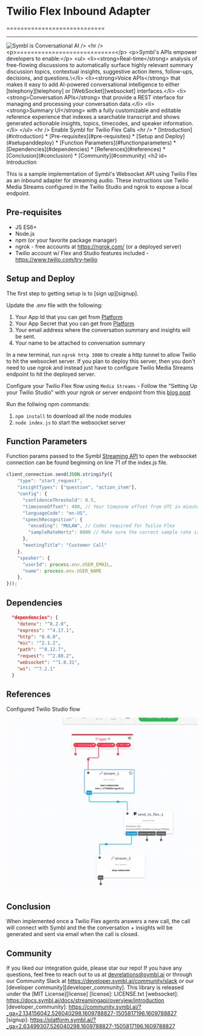# Twilio Flex Inbound Adapter

============================

<hr />
    <img src="https://developer.symbl.ai/assets/images/Symbl.svg" height="48px" alt="Symbl is Conversational AI />
<hr /> 

============================

Symbl's APIs empower developers to enable: 
- **Real-time** analysis of free-flowing discussions to automatically surface highly relevant summary discussion topics, contextual insights, suggestive action items, follow-ups, decisions, and questions.\
- **Voice APIs** that makes it easy to add AI-powered conversational intelligence to either [telephony][telephony] or [WebSocket][websocket] interfaces.
- **Conversation APIs** that provide a REST interface for managing and processing your conversation data.
- **Summary UI** with a fully customizable and editable reference experience that indexes a searchable transcript and shows generated actionable insights, topics, timecodes, and speaker information.
<hr />
Enable Symbl for Twilio Flex Calls
<hr />
 * [Introduction](#introduction)
 * [Pre-requisites](#pre-requisites)
 * [Setup and Deploy](#setupanddeploy)
 * [Function Parameters](#functionparameters)
 * [Dependencies](#dependencies)
 * [References](#references)
 * [Conclusion](#conclusion)
 * [Community](#community)

## Introduction

This is a sample implementation of Symbl's Websocket API using Twilio Flex as an inbound adapter for streaming audio.  These instructions use Twilio Media Streams configured in the Twilio Studio and ngrok to expose a local endpoint.  

## Pre-requisites

* JS ES6+
* Node.js
* npm (or your favorite package manager)
* ngrok - free accounts at https://ngrok.com/ (or a deployed server)
* Twilio account w/ Flex and Studio features included - https://www.twilio.com/try-twilio

## Setup and Deploy
The first step to getting setup is to [sign up][signup]. 

Update the .env file with the following:
1. Your App Id that you can get from [Platform](https://platform.symbl.ai)
2. Your App Secret that you can get from [Platform](https://platform.symbl.ai)
3. Your email address where the conversation summary and insights will be sent.
4. Your name to be attached to conversation summary 

In a new terminal, run `ngrok http 3000` to create a http tunnel to allow Twilio to hit the websocket server. If you plan to deploy this server, then you don't need to use ngrok and instead just have to configure Twilio Media Streams endpoint to hit the deployed server.

Configure your Twilio Flex flow using `Media Streams` - Follow the "Setting Up your Twilio Studio" with your ngrok or server endpoint from this [blog post](https://symbl.ai/integrating-symbl-insights-with-twilio-media-streams/)

Run the follwing npm commands:
1. `npm install` to download all the node modules
2. `node index.js` to start the websocket server

## Function Parameters 

Function params passed to the Symbl [Streaming API](https://docs.symbl.ai/docs/streamingapi/overview/introduction) to open the websocket connection can be found beginning on line 71 of the index.js file.  

```javascript
client_connection.send(JSON.stringify({
    "type": "start_request",
    "insightTypes": ["question", "action_item"],
    "config": {
      "confidenceThreshold": 0.5,
      "timezoneOffset": 480, // Your timezone offset from UTC in minutes
      "languageCode": "en-US",
      "speechRecognition": {
        "encoding": "MULAW", // Codec required for Twilio Flex
        "sampleRateHertz": 8000 // Make sure the correct sample rate is
      },
      "meetingTitle": "Customer Call"
    },
    "speaker": {
      "userId": process.env.USER_EMAIL,
      "name": process.env.USER_NAME
    },
}));
```

## Dependencies

```json
  "dependencies": {
    "dotenv": "^8.2.0",
    "express": "^4.17.1",
    "http": "0.0.0",
    "mic": "^2.1.2",
    "path": "^0.12.7",
    "request": "^2.88.2",
    "websocket": "^1.0.31",
    "ws": "^7.2.1"
  }
```

## References
Configured Twilio Studio flow

![pic](/Capture.PNG)

## Conclusion
When implemented once a Twilio Flex agents answers a new call, the call will connect with Symbl and the the conversation + insights will be generated and sent via email when the call is closed. 

## Community

If you liked our integration guide, please star our repo! If you have any questions, feel free to reach out to us at devrelations@symbl.ai or through our Community Slack at https://developer.symbl.ai/community/slack or our [developer community][developer_community]. 
This library is released under the [MIT License][license]
[license]: LICENSE.txt
[websocket]: https://docs.symbl.ai/docs/streamingapi/overview/introduction
[developer_community]: https://community.symbl.ai/?_ga=2.134156042.526040298.1609788827-1505817196.1609788827
[signup]: https://platform.symbl.ai/?_ga=2.63499307.526040298.1609788827-1505817196.1609788827

